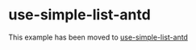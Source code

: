 # use-simple-list-antd

This example has been moved to [use-simple-list-antd](../.././use-simple-list-antd)

